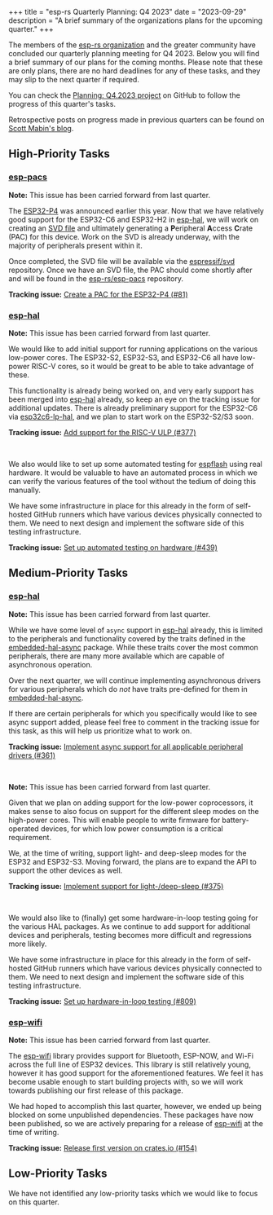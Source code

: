 +++
title       = "esp-rs Quarterly Planning: Q4 2023"
date        = "2023-09-29"
description = "A brief summary of the organizations plans for the upcoming quarter."
+++

The members of the [esp-rs organization] and the greater community have concluded our quarterly planning meeting for Q4 2023. Below you will find a brief summary of our plans for the coming months. Please note that these are only plans, there are no hard deadlines for any of these tasks, and they may slip to the next quarter if required.

You can check the [Planning: Q4.2023 project] on GitHub to follow the progress of this quarter's tasks.

Retrospective posts on progress made in previous quarters can be found on [Scott Mabin's blog].

[esp-rs organization]: https://github.com/esp-rs/
[planning: q4.2023 project]: https://github.com/orgs/esp-rs/projects/2/views/16
[scott mabin's blog]: https://mabez.dev/blog/posts/

## High-Priority Tasks

### [esp-pacs]

**Note:** This issue has been carried forward from last quarter.

The [ESP32-P4] was announced earlier this year. Now that we have relatively good support for the ESP32-C6 and ESP32-H2 in [esp-hal], we will work on creating an [SVD file] and ultimately generating a **P**eripheral **A**ccess **C**rate (PAC) for this device. Work on the SVD is already underway, with the majority of peripherals present within it.

Once completed, the SVD file will be available via the [espressif/svd] repository. Once we have an SVD file, the PAC should come shortly after and will be found in the [esp-rs/esp-pacs] repository.

**Tracking issue:** [Create a PAC for the ESP32-P4 (#81)]

[esp-pacs]: https://github.com/esp-rs/esp-pacs
[esp32-p4]: https://www.espressif.com/en/news/ESP32-P4
[svd file]: https://www.keil.com/pack/doc/CMSIS/SVD/html/index.html
[espressif/svd]: https://github.com/espressif/svd/
[esp-rs/esp-pacs]: https://github.com/esp-rs/esp-pacs/
[create a pac for the esp32-p4 (#81)]: https://github.com/esp-rs/esp-pacs/issues/81

### [esp-hal]

**Note:** This issue has been carried forward from last quarter.

We would like to add initial support for running applications on the various low-power cores. The ESP32-S2, ESP32-S3, and ESP32-C6 all have low-power RISC-V cores, so it would be great to be able to take advantage of these.

This functionality is already being worked on, and very early support has been merged into [esp-hal] already, so keep an eye on the tracking issue for additional updates. There is already preliminary support for the ESP32-C6 via [esp32c6-lp-hal], and we plan to start work on the ESP32-S2/S3 soon.

**Tracking issue:** [Add support for the RISC-V ULP (#377)]

[esp-hal]: https://github.com/esp-rs/esp-hal
[esp32c6-lp-hal]: https://github.com/esp-rs/esp-hal/tree/main/esp32c6-lp-hal
[add support for the risc-v ulp (#377)]: https://github.com/esp-rs/esp-hal/issues/377

<br />

We also would like to set up some automated testing for [espflash] using real hardware. It would be valuable to have an automated process in which we can verify the various features of the tool without the tedium of doing this manually.

We have some infrastructure in place for this already in the form of self-hosted GitHub runners which have various devices physically connected to them. We need to next design and implement the software side of this testing infrastructure.

**Tracking issue:** [Set up automated testing on hardware (#439)]

[espflash]: https://github.com/esp-rs/espflash
[Set up automated testing on hardware (#439)]: https://github.com/esp-rs/espflash/issues/439

## Medium-Priority Tasks

### [esp-hal]

**Note:** This issue has been carried forward from last quarter.

While we have some level of `async` support in [esp-hal] already, this is limited to the peripherals and functionality covered by the traits defined in the [embedded-hal-async] package. While these traits cover the most common peripherals, there are many more available which are capable of asynchronous operation.

Over the next quarter, we will continue implementing asynchronous drivers for various peripherals which do _not_ have traits pre-defined for them in [embedded-hal-async].

If there are certain peripherals for which you specifically would like to see async support added, please feel free to comment in the tracking issue for this task, as this will help us prioritize what to work on.

**Tracking issue:** [Implement async support for all applicable peripheral drivers (#361)]

[embedded-hal-async]: https://github.com/rust-embedded/embedded-hal/tree/master/embedded-hal-async
[implement async support for all applicable peripheral drivers (#361)]: https://github.com/esp-rs/esp-hal/issues/361

<br />

**Note:** This issue has been carried forward from last quarter.

Given that we plan on adding support for the low-power coprocessors, it makes sense to also focus on support for the different sleep modes on the high-power cores. This will enable people to write firmware for battery-operated devices, for which low power consumption is a critical requirement.

We, at the time of writing, support light- and deep-sleep modes for the ESP32 and ESP32-S3. Moving forward, the plans are to expand the API to support the other devices as well.

**Tracking issue:** [Implement support for light-/deep-sleep (#375)]

[pull request]: https://github.com/esp-rs/esp-hal/pull/574
[implement support for light-/deep-sleep (#375)]: https://github.com/esp-rs/esp-hal/issues/375

<br />

We would also like to (finally) get some hardware-in-loop testing going for the various HAL packages. As we continue to add support for additional devices and peripherals, testing becomes more difficult and regressions more likely.

We have some infrastructure in place for this already in the form of self-hosted GitHub runners which have various devices physically connected to them. We need to next design and implement the software side of this testing infrastructure.

**Tracking issue:** [Set up hardware-in-loop testing (#809)]

[Set up hardware-in-loop testing (#809)]: https://github.com/esp-rs/esp-hal/issues/809

### [esp-wifi]

**Note:** This issue has been carried forward from last quarter.

The [esp-wifi] library provides support for Bluetooth, ESP-NOW, and Wi-Fi across the full line of ESP32 devices. This library is still relatively young, however it has good support for the aforementioned features. We feel it has become usable enough to start building projects with, so we will work towards publishing our first release of this package.

We had hoped to accomplish this last quarter, however, we ended up being blocked on some unpublished dependencies. These packages have now been published, so we are actively preparing for a release of [esp-wifi] at the time of writing.

**Tracking issue:** [Release first version on crates.io (#154)]

[esp-wifi]: https://github.com/esp-rs/esp-wifi
[release first version on crates.io (#154)]: https://github.com/esp-rs/esp-wifi/issues/154

## Low-Priority Tasks

We have not identified any low-priority tasks which we would like to focus on this quarter.
